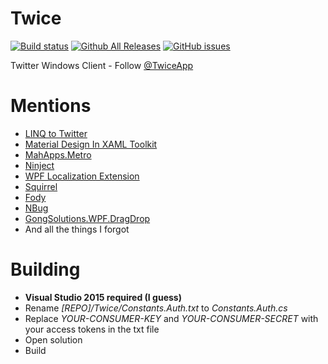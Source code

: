 # Twice
[![Build status](https://img.shields.io/appveyor/ci/TheSylence/Twice/develop.svg?maxAge=2592000)](https://ci.appveyor.com/project/TheSylence/Twice)
[![Github All Releases](https://img.shields.io/github/downloads/TheSylence/Twice/total.svg?maxAge=2592000)]()
[![GitHub issues](https://img.shields.io/github/issues/TheSylence/Twice.svg?maxAge=2592000)]()

Twitter Windows Client - Follow [@TwiceApp](https://twitter.com/TwiceApp)

# Mentions
* [LINQ to Twitter](https://github.com/JoeMayo/LinqToTwitter)
* [Material Design In XAML Toolkit](https://github.com/ButchersBoy/MaterialDesignInXamlToolkit)
* [MahApps.Metro](https://github.com/MahApps/MahApps.Metro)
* [Ninject](http://www.ninject.org/)
* [WPF Localization Extension](https://github.com/SeriousM/WPFLocalizationExtension)
* [Squirrel](https://github.com/Squirrel/Squirrel.Windows)
* [Fody](https://github.com/Fody/Fody)
* [NBug](https://github.com/soygul/NBug)
* [GongSolutions.WPF.DragDrop](https://github.com/punker76/gong-wpf-dragdrop)
* And all the things I forgot

# Building
- **Visual Studio 2015 required (I guess)**
- Rename *[REPO]/Twice/Constants.Auth.txt* to *Constants.Auth.cs*
- Replace *YOUR-CONSUMER-KEY* and *YOUR-CONSUMER-SECRET* with your access tokens in the txt file
- Open solution
- Build

